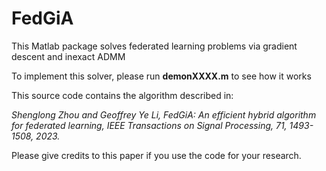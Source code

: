 # FedGiA
This Matlab package solves federated learning problems via gradient descent and inexact ADMM

To implement this solver, please run **demonXXXX.m** to see how it works

This source code contains the algorithm described in:

*Shenglong Zhou and Geoffrey Ye Li, FedGiA: An efficient hybrid algorithm for federated learning, IEEE Transactions on Signal Processing, 71, 1493-1508, 2023.* 		 

Please give credits to this paper if you use the code for your research.

